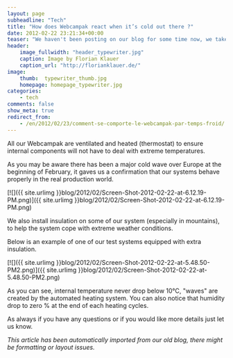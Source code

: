 ```yaml
---
layout: page
subheadline: "Tech"
title: "How does Webcampak react when it’s cold out there ?"
date: 2012-02-22 23:21:34+00:00
teaser: "We haven't been posting on our blog for some time now, we take the opportunity of a few outdoor tests we did recently to give you more details about how Webcampak deals with sub-zero temperatures."
header:
    image_fullwidth: "header_typewriter.jpg"
    caption: Image by Florian Klauer
    caption_url: "http://florianklauer.de/"
image:
    thumb:  typewriter_thumb.jpg
    homepage: homepage_typewriter.jpg
categories:
    - tech
comments: false
show_meta: true
redirect_from:
    - /en/2012/02/23/comment-se-comporte-le-webcampak-par-temps-froid/
---
```

All our Webcampak are ventilated and heated (thermostat) to ensure internal components will not have to deal with extreme temperatures.

As you may be aware there has been a major cold wave over Europe at the beginning of February, it gaves us a confirmation that our systems behave properly in the real production world.

[![]({{ site.urlimg }}blog/2012/02/Screen-Shot-2012-02-22-at-6.12.19-PM.png)]({{ site.urlimg }}blog/2012/02/Screen-Shot-2012-02-22-at-6.12.19-PM.png)

We also install insulation on some of our system (especially in mountains), to help the system cope with extreme weather conditions.

Below is an example of one of our test systems equipped with extra insulation.

[![]({{ site.urlimg }}blog/2012/02/Screen-Shot-2012-02-22-at-5.48.50-PM2.png)]({{ site.urlimg }}blog/2012/02/Screen-Shot-2012-02-22-at-5.48.50-PM2.png)

As you can see, internal temperature never drop below 10°C, "waves" are created by the automated heating system. You can also notice that humidity drop to zero % at the end of each heating cycles.

As always if you have any questions or if you would like more details just let us know.

_This article has been automatically imported from our old blog, there might be formatting or layout issues._
